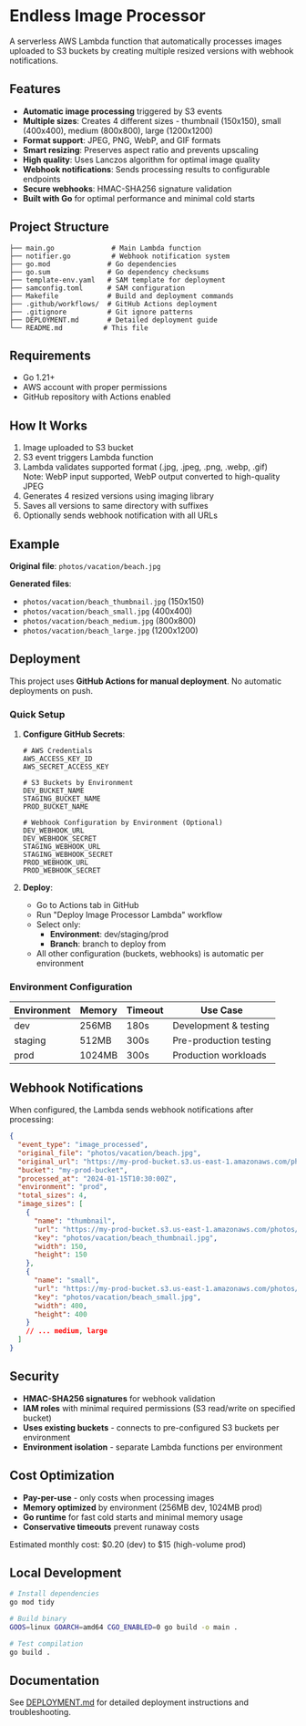 # Endless Image Processor

A serverless AWS Lambda function that automatically processes images uploaded to S3 buckets by creating multiple resized versions with webhook notifications.

## Features

- **Automatic image processing** triggered by S3 events
- **Multiple sizes**: Creates 4 different sizes - thumbnail (150x150), small (400x400), medium (800x800), large (1200x1200)
- **Format support**: JPEG, PNG, WebP, and GIF formats
- **Smart resizing**: Preserves aspect ratio and prevents upscaling
- **High quality**: Uses Lanczos algorithm for optimal image quality
- **Webhook notifications**: Sends processing results to configurable endpoints
- **Secure webhooks**: HMAC-SHA256 signature validation
- **Built with Go** for optimal performance and minimal cold starts

## Project Structure

```
├── main.go              # Main Lambda function
├── notifier.go          # Webhook notification system
├── go.mod              # Go dependencies
├── go.sum              # Go dependency checksums
├── template-env.yaml   # SAM template for deployment
├── samconfig.toml      # SAM configuration
├── Makefile            # Build and deployment commands
├── .github/workflows/  # GitHub Actions deployment
├── .gitignore          # Git ignore patterns
├── DEPLOYMENT.md       # Detailed deployment guide
└── README.md          # This file
```

## Requirements

- Go 1.21+
- AWS account with proper permissions
- GitHub repository with Actions enabled

## How It Works

1. Image uploaded to S3 bucket
2. S3 event triggers Lambda function
3. Lambda validates supported format (.jpg, .jpeg, .png, .webp, .gif)  
   Note: WebP input supported, WebP output converted to high-quality JPEG
4. Generates 4 resized versions using imaging library
5. Saves all versions to same directory with suffixes
6. Optionally sends webhook notification with all URLs

## Example

**Original file**: `photos/vacation/beach.jpg`

**Generated files**:
- `photos/vacation/beach_thumbnail.jpg` (150x150)
- `photos/vacation/beach_small.jpg` (400x400) 
- `photos/vacation/beach_medium.jpg` (800x800)
- `photos/vacation/beach_large.jpg` (1200x1200)

## Deployment

This project uses **GitHub Actions for manual deployment**. No automatic deployments on push.

### Quick Setup

1. **Configure GitHub Secrets**:
   ```
   # AWS Credentials
   AWS_ACCESS_KEY_ID
   AWS_SECRET_ACCESS_KEY
   
   # S3 Buckets by Environment
   DEV_BUCKET_NAME
   STAGING_BUCKET_NAME  
   PROD_BUCKET_NAME
   
   # Webhook Configuration by Environment (Optional)
   DEV_WEBHOOK_URL
   DEV_WEBHOOK_SECRET
   STAGING_WEBHOOK_URL
   STAGING_WEBHOOK_SECRET
   PROD_WEBHOOK_URL
   PROD_WEBHOOK_SECRET
   ```

2. **Deploy**:
   - Go to Actions tab in GitHub
   - Run "Deploy Image Processor Lambda" workflow
   - Select only:
     - **Environment**: dev/staging/prod
     - **Branch**: branch to deploy from
   - All other configuration (buckets, webhooks) is automatic per environment

### Environment Configuration

| Environment | Memory | Timeout | Use Case |
|-------------|--------|---------|----------|
| dev         | 256MB  | 180s    | Development & testing |
| staging     | 512MB  | 300s    | Pre-production testing |
| prod        | 1024MB | 300s    | Production workloads |

## Webhook Notifications

When configured, the Lambda sends webhook notifications after processing:

```json
{
  "event_type": "image_processed",
  "original_file": "photos/vacation/beach.jpg",
  "original_url": "https://my-prod-bucket.s3.us-east-1.amazonaws.com/photos/vacation/beach.jpg",
  "bucket": "my-prod-bucket",
  "processed_at": "2024-01-15T10:30:00Z",
  "environment": "prod",
  "total_sizes": 4,
  "image_sizes": [
    {
      "name": "thumbnail",
      "url": "https://my-prod-bucket.s3.us-east-1.amazonaws.com/photos/vacation/beach_thumbnail.jpg",
      "key": "photos/vacation/beach_thumbnail.jpg",
      "width": 150,
      "height": 150
    },
    {
      "name": "small", 
      "url": "https://my-prod-bucket.s3.us-east-1.amazonaws.com/photos/vacation/beach_small.jpg",
      "key": "photos/vacation/beach_small.jpg",
      "width": 400,
      "height": 400
    }
    // ... medium, large
  ]
}
```

## Security

- **HMAC-SHA256 signatures** for webhook validation
- **IAM roles** with minimal required permissions (S3 read/write on specified bucket)
- **Uses existing buckets** - connects to pre-configured S3 buckets per environment
- **Environment isolation** - separate Lambda functions per environment

## Cost Optimization

- **Pay-per-use** - only costs when processing images
- **Memory optimized** by environment (256MB dev, 1024MB prod)
- **Go runtime** for fast cold starts and minimal memory usage
- **Conservative timeouts** prevent runaway costs

Estimated monthly cost: $0.20 (dev) to $15 (high-volume prod)

## Local Development

```bash
# Install dependencies
go mod tidy

# Build binary
GOOS=linux GOARCH=amd64 CGO_ENABLED=0 go build -o main .

# Test compilation
go build .
```

## Documentation

See [DEPLOYMENT.md](DEPLOYMENT.md) for detailed deployment instructions and troubleshooting.